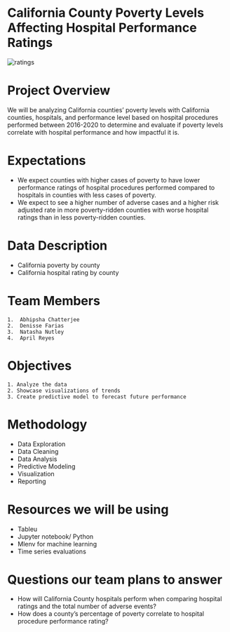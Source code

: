 # California County Poverty Levels Affecting Hospital Performance Ratings

![ratings](https://user-images.githubusercontent.com/119356418/236340784-ccbd842a-755d-4cdf-a6fa-aa115ec569b7.jpeg)


# Project Overview

We will be analyzing California counties’ poverty levels with California counties, hospitals, and performance level based on hospital procedures performed between 2016-2020 to determine and evaluate if poverty levels correlate with hospital performance and how impactful it is.

# Expectations
* We expect counties with higher cases of poverty to have lower performance ratings of hospital procedures performed compared to hospitals in counties with less cases of poverty.
* We expect to see a higher number of adverse cases and a higher risk adjusted rate in more poverty-ridden counties with worse hospital ratings than in less poverty-ridden counties.


# Data Description
* California poverty by county
* California hospital rating by county


# Team Members
	1.  Abhipsha Chatterjee
	2.  Denisse Farias
	3.  Natasha Nutley
	4.  April Reyes



# Objectives
	1. Analyze the data
	2. Showcase visualizations of trends
	3. Create predictive model to forecast future performance 
	


# Methodology
* Data Exploration
* Data Cleaning
* Data Analysis
* Predictive Modeling
* Visualization
* Reporting

# Resources we will be using
* Tableu
* Jupyter notebook/ Python
* Mlenv for machine learning 
* Time series evaluations


# Questions our team plans to answer
* How will California County hospitals perform when comparing hospital ratings and the total number of adverse events?
* How does a county’s percentage of poverty correlate to hospital procedure performance rating?


